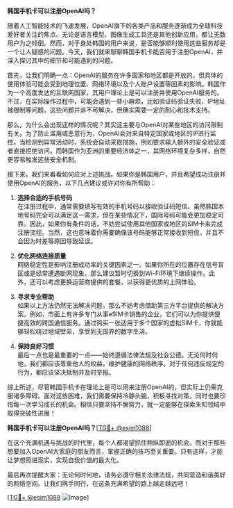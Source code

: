 **韩国手机卡可以注册OpenAI吗？**

随着人工智能技术的飞速发展，OpenAI旗下的各类产品和服务逐渐成为全球科技爱好者关注的焦点。无论是语言模型、图像生成工具还是其他创新应用，都让无数用户为之倾倒。然而，对于身处韩国的用户来说，是否能够顺利使用这些服务却是一个让人疑惑的问题。今天，我们就来聊聊韩国手机卡能否用于注册OpenAI，并深入探讨其中的细节和可能遇到的问题。

首先，让我们明确一点：OpenAI的服务在许多国家和地区都是开放的，但具体的使用体验可能会受到地理位置、网络环境以及个人账户设置等因素的影响。韩国作为一个高度发达的互联网国家，其用户理论上是可以注册并使用OpenAI服务的。不过，在实际操作过程中，可能会遇到一些小麻烦，比如验证码验证失败、IP地址被限制等问题。这些问题并非不可解决，但确实需要一定的耐心和技术支持。

那么，为什么会出现这样的情况呢？其实这主要与OpenAI对某些地区的访问限制有关。为了防止滥用或恶意行为，OpenAI会对来自特定国家或地区的IP进行监控。当检测到异常活动时，系统会自动采取措施，例如要求输入额外的安全验证或者直接拒绝访问。而韩国作为亚洲的重要经济体之一，其网络环境复杂多样，自然更容易触发这些安全机制。

接下来，我们来看看如何应对上述挑战。如果你是韩国用户，并且希望成功注册并使用OpenAI的服务，以下几点建议或许对你有所帮助：

1. **选择合适的手机号码**  
   在注册过程中，通常需要填写有效的手机号码以接收验证码短信。虽然韩国本地号码完全可以满足这一需求，但在某些情况下，国际号码可能会更加稳定可靠。因此，如果你有条件的话，不妨尝试使用其他国家或地区的SIM卡来完成注册流程。当然，这也意味着你需要确保该号码能够正常接收到短信，并且不会因为时差等原因导致延误。

2. **优化网络连接质量**  
   网络稳定性是影响注册成功率的关键因素之一。如果你所在的位置存在信号盲区或是经常遭遇断网现象，那么建议暂时切换到Wi-Fi环境下继续操作。此外，还可以考虑更换运营商提供的套餐，以获得更优质的上网体验。

3. **寻求专业帮助**  
   如果以上方法仍然无法解决问题，那么不妨考虑借助第三方平台提供的解决方案。例如，市面上有许多专门从事eSIM卡销售的企业，它们可以为你提供便捷高效的跨国通信服务。通过购买一张适用于多个国家的虚拟SIM卡，你就能够轻松绕过地域壁垒，享受到无国界的数字生活。

4. **保持良好习惯**  
   最后一点也是最重要的一点——始终遵循法律法规及社会公德。无论何时何地，我们都应该尊重他人的权益，维护健康的网络秩序。对于任何违反规定的行为，都应该坚决抵制并及时举报。

综上所述，尽管韩国手机卡在理论上是可以用来注册OpenAI的，但实际上仍需克服诸多障碍。面对这些困难，我们需要保持冷静头脑，积极寻找对策，同时也要珍惜每一次学习成长的机会。相信只要坚持不懈努力，就一定能够在探索未知领域中取得突破性进展！

**韩国手机卡可以注册OpenAI吗？**[[TG💪+ @esim1088](https://t.me/s/esim1088)]

在这个充满机遇与挑战的时代里，每个人都渴望抓住稍纵即逝的机会。而对于那些想要加入OpenAI大家庭的朋友而言，掌握正确的技巧至关重要。只有这样，才能让梦想照进现实，实现自我价值的最大化。

最后再次提醒大家：无论何时何地，请务必遵守相关法律法规，共同营造和谐美好的网络空间。让我们携手同行，在这条充满希望的路上越走越远吧！

[[TG💪+ @esim1088](https://t.me/s/esim1088) ![Image](https://i.postimg.cc/4NQfJmqS/Snipaste-2025-05-13-00-14-12.png)]